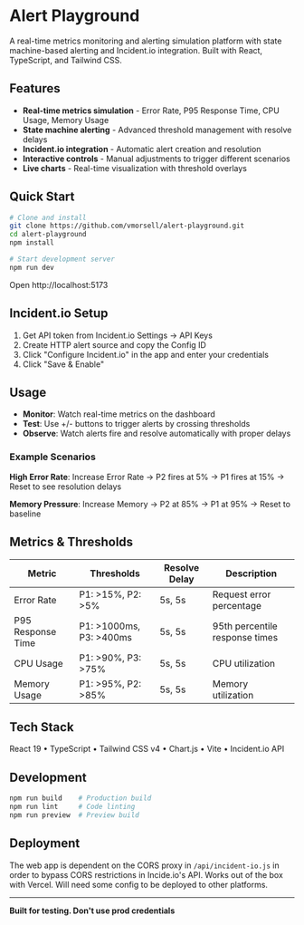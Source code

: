 # Alert Playground

A real-time metrics monitoring and alerting simulation platform with state machine-based alerting and Incident.io integration. Built with React, TypeScript, and Tailwind CSS.

## Features

- **Real-time metrics simulation** - Error Rate, P95 Response Time, CPU Usage, Memory Usage
- **State machine alerting** - Advanced threshold management with resolve delays
- **Incident.io integration** - Automatic alert creation and resolution
- **Interactive controls** - Manual adjustments to trigger different scenarios
- **Live charts** - Real-time visualization with threshold overlays

## Quick Start

```bash
# Clone and install
git clone https://github.com/vmorsell/alert-playground.git
cd alert-playground
npm install

# Start development server
npm run dev
```

Open http://localhost:5173

## Incident.io Setup

1. Get API token from Incident.io Settings → API Keys
2. Create HTTP alert source and copy the Config ID
3. Click "Configure Incident.io" in the app and enter your credentials
4. Click "Save & Enable"

## Usage

- **Monitor**: Watch real-time metrics on the dashboard
- **Test**: Use +/- buttons to trigger alerts by crossing thresholds
- **Observe**: Watch alerts fire and resolve automatically with proper delays

### Example Scenarios

**High Error Rate**: Increase Error Rate → P2 fires at 5% → P1 fires at 15% → Reset to see resolution delays

**Memory Pressure**: Increase Memory → P2 at 85% → P1 at 95% → Reset to baseline

## Metrics & Thresholds

| Metric            | Thresholds              | Resolve Delay | Description                    |
| ----------------- | ----------------------- | ------------- | ------------------------------ |
| Error Rate        | P1: >15%, P2: >5%       | 5s, 5s        | Request error percentage       |
| P95 Response Time | P1: >1000ms, P3: >400ms | 5s, 5s        | 95th percentile response times |
| CPU Usage         | P1: >90%, P3: >75%      | 5s, 5s        | CPU utilization                |
| Memory Usage      | P1: >95%, P2: >85%      | 5s, 5s        | Memory utilization             |

## Tech Stack

React 19 • TypeScript • Tailwind CSS v4 • Chart.js • Vite • Incident.io API

## Development

```bash
npm run build    # Production build
npm run lint     # Code linting
npm run preview  # Preview build
```

## Deployment

The web app is dependent on the CORS proxy in `/api/incident-io.js` in order to bypass CORS restrictions in Incide.io's API. Works out of the box with Vercel. Will need some config to be deployed to other platforms.

---

**Built for testing. Don't use prod credentials**
